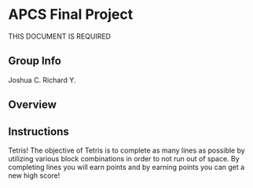 # APCS Final Project
THIS DOCUMENT IS REQUIRED

## Group Info
Joshua C.
Richard Y.


## Overview


## Instructions
Tetris! 
The objective of Tetris is to complete as many lines as possible by utilizing
various block combinations in order to not run out of space. By completing lines you will earn points
and by earning points you can get a new high score!
